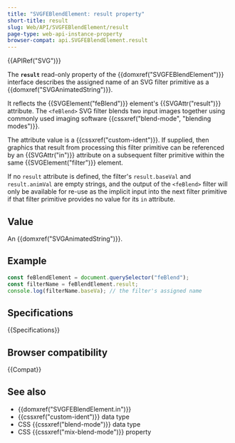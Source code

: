 ```yaml
---
title: "SVGFEBlendElement: result property"
short-title: result
slug: Web/API/SVGFEBlendElement/result
page-type: web-api-instance-property
browser-compat: api.SVGFEBlendElement.result
---
```


{{APIRef("SVG")}}

The **`result`** read-only property of the {{domxref("SVGFEBlendElement")}} interface describes the assigned name of an SVG filter primitive as a {{domxref("SVGAnimatedString")}}.

It reflects the {{SVGElement("feBlend")}} element's {{SVGAttr("result")}} attribute.
The `<feBlend>` SVG filter blends two input images together using commonly used imaging software {{cssxref("blend-mode", "blending modes")}}.

The attribute value is a {{cssxref("custom-ident")}}. If supplied, then graphics that result from processing this filter primitive can be referenced by an {{SVGAttr("in")}} attribute on a subsequent filter primitive within the same {{SVGElement("filter")}} element.

If no `result` attribute is defined, the filter's `result.baseVal` and `result.animVal` are empty strings, and the output of the `<feBlend>` filter will only be available for re-use as the implicit input into the next filter primitive if that filter primitive provides no value for its `in` attribute.

## Value

An {{domxref("SVGAnimatedString")}}.

## Example

```js
const feBlendElement = document.querySelector("feBlend");
const filterName = feBlendElement.result;
console.log(filterName.baseVa); // the filter's assigned name
```

## Specifications

{{Specifications}}

## Browser compatibility

{{Compat}}

## See also

- {{domxref("SVGFEBlendElement.in")}}
- {{cssxref("custom-ident")}} data type
- CSS {{cssxref("blend-mode")}} data type
- CSS {{cssxref("mix-blend-mode")}} property
